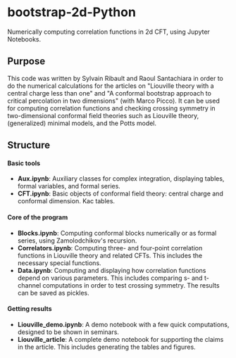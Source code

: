 # bootstrap-2d-Python
Numerically computing correlation functions in 2d CFT, using Jupyter Notebooks.

## Purpose

This code was written by Sylvain Ribault and Raoul Santachiara in order to do the numerical calculations 
for the articles on "Liouville theory with a central charge less than one" and "A conformal bootstrap approach to critical percolation in two dimensions" (with Marco Picco). It can be used for computing correlation 
functions and checking crossing symmetry in two-dimensional conformal field theories such as Liouville theory, (generalized) minimal models, and the Potts model.


## Structure

#### Basic tools
* __Aux.ipynb__: Auxiliary classes for complex integration, displaying tables, formal variables, and formal series.
* __CFT.ipynb__: Basic objects of conformal field theory: central charge and conformal dimension. Kac tables.

#### Core of the program
* __Blocks.ipynb__: Computing conformal blocks numerically or as formal series, using Zamolodchikov's recursion.
* __Correlators.ipynb__: Computing three- and four-point correlation functions in Liouville theory and related CFTs. This includes the necessary special functions.
* __Data.ipynb__: Computing and displaying how correlation functions depend on various parameters. This includes comparing s- and t-channel computations in order to test crossing symmetry. The results can be saved as pickles. 

#### Getting results
* __Liouville_demo.ipynb__: A demo notebook with a few quick computations, designed to be shown in seminars.
* __Liouville_article__: A complete demo notebook for supporting the claims in the article. This includes generating the tables and figures. 
